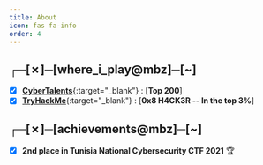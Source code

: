 ```yaml
---
title: About
icon: fas fa-info
order: 4
---
```


## ┌─[✗]─[where_i_play@mbz]─[~] 

- [x] [**CyberTalents**](https://cybertalents.com/members/mbz/profile){:target="_blank"} : [**Top 200**]
- [x] [**TryHackMe**](https://tryhackme.com/p/mbz){:target="_blank"} : [**0x8 H4CK3R -- In the top 3%**]

## ┌─[✗]─[achievements@mbz]─[~] 

- [x] **2nd place in Tunisia National Cybersecurity CTF 2021** 🏆
